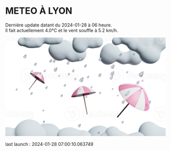 # METEO À LYON

Dernière update datant du 2024-01-28 à 06 heure.  
Il fait actuellement 4.0°C et le vent souffle à 5.2 km/h.      

![](./.github/rain.png)

last launch : 2024-01-28 07:00:10.063749
